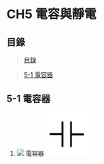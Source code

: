 # CH5 電容與靜電
## 目錄

> [目錄](<#目錄>)

> [5-1 電容器](<#5-1-電容器>)

## 5-1 電容器
1. <img src="https://www.cmm.gov.mo/images/exhibits/2_3_5_1_chi.png" width=100/> 電容器 <img src="https://raw.githubusercontent.com/MinecraftPEayer/notes/master/assets/BasicElectricity/CH5/1.png" width=100/>